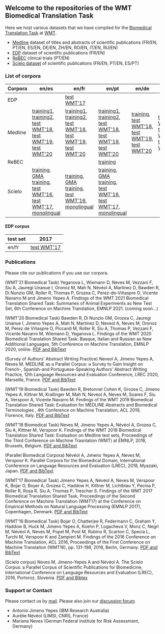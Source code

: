 ## Welcome to the repositories of the WMT Biomedical Translation Task

Here we host various datasets that we have compiled for the [Biomedical Translation Task](http://www.statmt.org/wmt20/biomedical-translation-task.html) at [WMT](http://www.statmt.org/wmt20/index.html).

- [Medline](https://github.com/biomedical-translation-corpora/medline) dataset of titles and abstracts of scientific publications (FR/EN, PT/EN, ES/EN, DE/EN, ZH/EN, RO/EN, IT/EN, RU/EN)
- [EDP](https://github.com/biomedical-translation-corpora/edp) dataset of scientific publications (FR/EN)
- [ReBEC](https://github.com/biomedical-translation-corpora/rebec) clinical trials (PT/EN)
- [Scielo dataset](http://github.com/biomedical-translation-corpora/scielo) of scientific publications (FR/EN, PT/EN, ES/PT)

### List of corpora

| Corpora    | en/es  | en/fr  | en/pt  | en/de  | en/zh  | en/ro  | en/it  | en/ru  |
| ---------- | ------ | ------ | ------ | ------ | ------ | ------ | ------ | ------ |
| EDP        |               | [test WMT'17](https://drive.google.com/drive/folders/0B3UxRWA52hBjM01GS3N4OThiX1E) |   |   |   |   |   |   |
| Medline    | [training1](https://zenodo.org/record/5552299#.YV1orSWxUog), [training2](https://drive.google.com/drive/folders/1yBfh_KFSN0XxP2k9rnkxKNKYvjpj703p), [test WMT'18](https://drive.google.com/drive/u/1/folders/1hmn24Xr1gJIQ9tsYwUJGgia19davCNz9), [test WMT'19](https://drive.google.com/drive/u/0/folders/1x4689LkvdJTyAxsB6tYu12MJzxgiyDZ_), [test WMT'20](https://drive.google.com/drive/u/1/folders/1G_OTHKDJ4vmZB-5TFDZPc7tYigw-JYBI)   | [training1](https://zenodo.org/record/5552299#.YV1orSWxUog), [training2](https://drive.google.com/drive/folders/1yBfh_KFSN0XxP2k9rnkxKNKYvjpj703p), [test WMT'18](https://drive.google.com/drive/u/1/folders/1hmn24Xr1gJIQ9tsYwUJGgia19davCNz9), [test WMT'19](https://drive.google.com/drive/u/0/folders/1x4689LkvdJTyAxsB6tYu12MJzxgiyDZ_), [test WMT'20](https://drive.google.com/drive/u/1/folders/1G_OTHKDJ4vmZB-5TFDZPc7tYigw-JYBI)  | [training1](https://zenodo.org/record/5552299#.YV1orSWxUog), [training2](https://drive.google.com/drive/folders/1yBfh_KFSN0XxP2k9rnkxKNKYvjpj703p), [test WMT'18](https://drive.google.com/drive/u/1/folders/1hmn24Xr1gJIQ9tsYwUJGgia19davCNz9), [test WMT'19](https://drive.google.com/drive/u/0/folders/1x4689LkvdJTyAxsB6tYu12MJzxgiyDZ_), [test WMT'20](https://drive.google.com/drive/u/1/folders/1G_OTHKDJ4vmZB-5TFDZPc7tYigw-JYBI)  | [training](https://drive.google.com/drive/folders/1yBfh_KFSN0XxP2k9rnkxKNKYvjpj703p), [test WMT'18](https://drive.google.com/drive/u/1/folders/1hmn24Xr1gJIQ9tsYwUJGgia19davCNz9), [test WMT'19](https://drive.google.com/drive/u/0/folders/1x4689LkvdJTyAxsB6tYu12MJzxgiyDZ_), [test WMT'20](https://drive.google.com/drive/u/1/folders/1G_OTHKDJ4vmZB-5TFDZPc7tYigw-JYBI)  |  [test WMT'18](https://drive.google.com/drive/u/1/folders/1hmn24Xr1gJIQ9tsYwUJGgia19davCNz9), [test WMT'19](https://drive.google.com/drive/u/0/folders/1x4689LkvdJTyAxsB6tYu12MJzxgiyDZ_), [test WMT'20](https://drive.google.com/drive/u/1/folders/1G_OTHKDJ4vmZB-5TFDZPc7tYigw-JYBI)  |  [test WMT'18](https://drive.google.com/drive/u/1/folders/1hmn24Xr1gJIQ9tsYwUJGgia19davCNz9)  | [training](https://drive.google.com/drive/folders/1G_OTHKDJ4vmZB-5TFDZPc7tYigw-JYBI?usp=sharing), [test WMT'20](https://drive.google.com/drive/u/1/folders/1G_OTHKDJ4vmZB-5TFDZPc7tYigw-JYBI) | [training](https://drive.google.com/drive/folders/1G_OTHKDJ4vmZB-5TFDZPc7tYigw-JYBI?usp=sharing), [test WMT'20](https://drive.google.com/drive/u/1/folders/1G_OTHKDJ4vmZB-5TFDZPc7tYigw-JYBI) |
| ReBEC      |               |               | [training](https://github.com/biomedical-translation-corpora/rebec)  |   |   |   |
| Scielo     | [training](https://zenodo.org/record/5588265), [GMA training](https://zenodo.org/record/5588379), [test WMT'16](https://zenodo.org/record/5589209), [test WMT'17](https://zenodo.org/record/843862), [monolingual](https://zenodo.org/record/5588794) | [training](https://zenodo.org/record/5588265), [GMA training](https://zenodo.org/record/5588379), [test WMT'16](https://zenodo.org/record/5589209), [monolingual](https://zenodo.org/record/5588794) | [training](https://zenodo.org/record/5588265), [GMA training](https://zenodo.org/record/5588379), [test WMT'16](https://zenodo.org/record/5589209), [test WMT'17](https://zenodo.org/record/843862), [monolingual](https://zenodo.org/record/5588794) |   |   |   |


#### EDP corpus

| test set    | 2017  | 
| ---------- | ------ | 
| en/fr        | [test WMT'17](https://drive.google.com/drive/folders/0B3UxRWA52hBjM01GS3N4OThiX1E) |

### Publications

Please cite our publications if you use our corpora. 

(WMT'21 Biomedical Task)
Yeganova L, Wiemann D, Neves M, Vezzani F, Siu A, Jauregi Unanue I, Oronoz M, Mah N, Névéol A, Martinez D, Bawden R, Di Nunzio GM, Roller R, Thomas P, Grozea C, Perez-de-Viñaspre O, Vicente Navarro M and Jimeno Yepes A. Findings of the WMT 2021 Biomedical Translation Shared Task: Summaries of Animal Experiments as New Test Set, 6th Conference on Machine Translation, EMNLP 2021. (coming soon...)

(WMT'20 Biomedical Task)
Bawden R, Di Nunzio GM, Grozea C, Jauregi Unanue I, Jimeno Yepes A, Mah N, Martinez D, Neveol A, Neves M, Oronoz M, Perez de Viñaspre O, Piccardi M, Roller R, Siu A, Thomas P, Vezzani F, Vicente Navarro M, Wiemann D, Yeganova L. Findings of the WMT 2020 Biomedical Translation Shared Task: Basque, Italian and Russian as New Additional Languages, 5th Conference on Machine Translation, EMNLP 2020, online. [PDF and BibText](https://aclanthology.org/2020.wmt-1.76/)

(Survey of Authors’ Abstract Writing Practice)
Neveol A, Jimeno Yepes A, Neves M. MEDLINE as a Parallel Corpus: a Survey to Gain Insight on French-, Spanish-and Portuguese-Speaking Authors’ Abstract Writing Practice, 12th Language Resources and Evaluation Conference, LREC 2020, Marseille, France. [PDF and BibText](https://aclanthology.org/2020.lrec-1.453/)

(WMT'19 Biomedical Task)
Bawden R, Bretonnel Cohen K, Grozea C, Jimeno Yepes A, Kittner M, Krallinger M, Mah N, Neveol A, Neves M, Soares F, Siu A, Verspoor A, Vicente Navarro M. Findings of the WMT 2019 Biomedical Translation Shared Task: Evaluation for MEDLINE Abstracts and Biomedical Terminologies , 4th Conference on Machine Translation, ACL 2019, Florence, Italy.  [PDF and BibText](https://www.aclweb.org/anthology/W19-5403/)

(WMT'18 Biomedical Task)
Neves M, Jimeno Yepes A, Névéol A, Grozea C, Siu A, Kittner M, Verspoor K. Findings of the WMT 2018 Biomedical Translation Shared Task: Evaluation on Medline test sets, Proceedings of the Third Conference on Machine Trasnlation (WMT) at EMNLP, 2018, Brussels, Belgium. [PDF and BibText](https://www.aclweb.org/anthology/W18-6403/)

(Parallel Biomedical Corpora)
Névéol A, Jimeno Yepes A, Neves M, Verspoor K. Parallel Corpora for the Biomedical Domain, International Conference on Language Resources and Evaluation (LREC), 2018, Myazaki, Japan. [PDF and BibText](https://www.aclweb.org/anthology/L18-1043/)

(WMT'17 Biomedical Task)
Jimeno Yepes A, N&eacute;v&eacute;ol A, Neves M, Verspoor K, Bojar O, Boyer A, Grozea C, Haddow H, Kittner M, Lichtblau Y, Pecina P, Roller R, Rosa R, Siu A, Thomas P, Trescher S. Findings of the WMT 2017 Biomedical Translation Shared Task, Proceedings of the Second Conference on Machine Translation (WMT17) at the Conference on Empirical Methods on Natural Language Processing (EMNLP 2017), Copenhagen, Denmark. [PDF and BibText](https://www.aclweb.org/anthology/W17-4719/)

(WMT'16 Biomedical Task)
Bojar O, Chatterjee R, Federmann C, Graham Y, Haddow B, Huck M, Jimeno Yepes A, Koehn P, Logacheva V, Monz C, Negri M, N&eacute;v&eacute;ol A, Neves M, Popel M, Post M, Rubino R, Scarton C, Specia L, Turchi M, Verspoor K and Zampieri M. Findings of the 2016 Conference on Machine Translation, ACL 2016, Proceedings of the First Conference on Machine Translation (WMT16), pp. 131-198, 2016, Berlin, Germany. [PDF and BibText](https://www.aclweb.org/anthology/W16-2301/)

(Scielo corpus)
Neves M, Jimeno-Yepes A and N&eacute;v&eacute;ol A. The Scielo Corpus: a Parallel Corpus of Scientific Publications for Biomedicine, International Conference on Language Resources and Evaluation (LREC), 2016, Portoroz, Slovenia. [PDF and Bibtex](https://www.aclweb.org/anthology/L16-1470/)

### Support or Contact

Please contact us by [mail](wmtbiomedical@gmail.com). Please also join our [discussion forum](https://groups.google.com/forum/?hl=en#!forum/wmt-biomedical-task). 

- Antonio Jimeno Yepes (IBM Research Australia)
- Aur&eacute;lie N&eacute;v&eacute;ol (LIMSI, CNRS, France)
- Mariana Neves (German Federal Institute for Risk Assessment, Germany)
